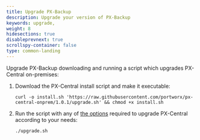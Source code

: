 ```yaml
---
title: Upgrade PX-Backup
description: Upgrade your version of PX-Backup
keywords: upgrade, 
weight: 8
hidesections: true
disableprevnext: true
scrollspy-container: false
type: common-landing
---
```


Upgrade PX-Backup downloading and running a script which upgrades PX-Central on-premises:

1. Download the PX-Central install script and make it executable:

    ```text
    curl -o install.sh 'https://raw.githubusercontent.com/portworx/px-central-onprem/1.0.1/upgrade.sh' && chmod +x install.sh
    ```

2. Run the script with any of [the options](/use-px-backup/upgrade/upgrade-script-reference) required to upgrade PX-Central according to your needs:

    ```text
    ./upgrade.sh
    ```